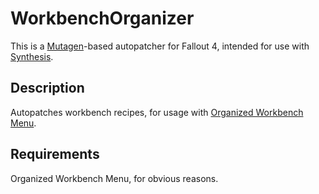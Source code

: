 # WorkbenchOrganizer

This is a [Mutagen](https://github.com/Mutagen-Modding/Mutagen)-based autopatcher for Fallout 4, intended for use with [Synthesis](https://github.com/Mutagen-Modding/Synthesis).

## Description

Autopatches workbench recipes, for usage with [Organized Workbench Menu](https://www.nexusmods.com/fallout4/mods/32588).


## Requirements
Organized Workbench Menu, for obvious reasons.